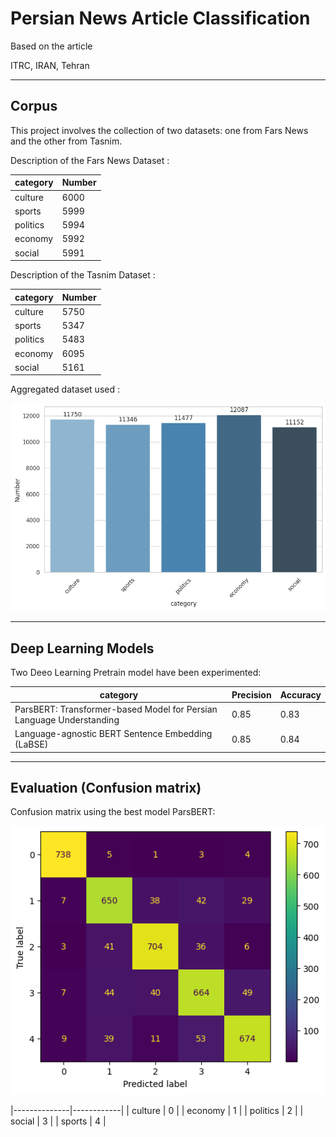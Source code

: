 # Persian News Article Classification
Based on the article

ITRC, IRAN, Tehran

---
Corpus
---

This project involves the collection of two datasets: one from Fars News and the other from Tasnim.

Description of the Fars News Dataset :

|  category    |   Number   |     
|--------------|------------|
| culture      | 6000       |
| sports       | 5999       |
| politics     | 5994       |
| economy      | 5992       |
| social       | 5991       |

Description of the Tasnim Dataset :

|  category    |   Number   |     
|--------------|------------|
| culture      | 5750       |
| sports       | 5347       |
| politics     | 5483       |
| economy      | 6095       |
| social       | 5161       |

Aggregated dataset used :

![datasets](dataset-image.png)

---
Deep Learning Models
---

Two Deeo Learning Pretrain model have  been experimented:

|  category    | Precision  | Accuracy   |    
|--------------|------------|------------|
| ParsBERT: Transformer-based Model for Persian Language Understanding     | 0.85       |0.83     |
| Language-agnostic BERT Sentence Embedding (LaBSE)       | 0.85       |0.84       |

---
Evaluation (Confusion matrix)
---
Confusion matrix using the best model ParsBERT:

![Confusion matrix](confusion-matrix.png)


|--------------|------------|
| culture      | 0       |
| economy      | 1       |
| politics     | 2       |
| social       | 3       |
| sports       | 4       |
